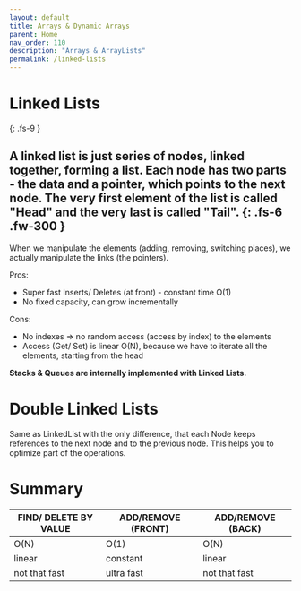 ```yaml
---
layout: default
title: Arrays & Dynamic Arrays
parent: Home
nav_order: 110
description: "Arrays & ArrayLists"
permalink: /linked-lists
---
```

# Linked Lists
{: .fs-9 }
 
A linked list is just series of nodes, linked together, forming a list. 
Each node has two parts - the data and a pointer, which points to the next node.
The very first element of the list is called "Head" and the very last is called "Tail".
{: .fs-6 .fw-300 }
---
When we manipulate the elements (adding, removing, switching places), we actually manipulate
the links (the pointers). 

Pros:
* Super fast Inserts/ Deletes (at front) - constant time O(1)
* No fixed capacity, can grow incrementally

Cons:
* No indexes => no random access (access by index) to the elements
* Access (Get/ Set) is linear O(N), because we have to iterate all the elements, starting from the head

**Stacks & Queues are internally implemented with Linked Lists.**

# Double Linked Lists

Same as LinkedList with the only difference, that each Node keeps references to the next node and 
to the previous node. This helps you to optimize part of the operations.

# Summary
FIND/ DELETE BY VALUE|ADD/REMOVE (FRONT)|ADD/REMOVE (BACK)
---|---|---
O(N)|O(1)|O(N)
linear| constant| linear
not that fast|ultra fast|not that fast